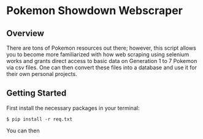 # Pokemon Showdown Webscraper

## Overview

There are tons of Pokemon resources out there; however, this script allows you to become more familiarized with how web scraping using selenium works and grants direct access to basic data on Generation 1 to 7 Pokemon via csv files. One can then convert these files into a database and use it for their own personal projects.

## Getting Started
First install the necessary packages in your terminal:
```
$ pip install -r req.txt
```

You can then 

